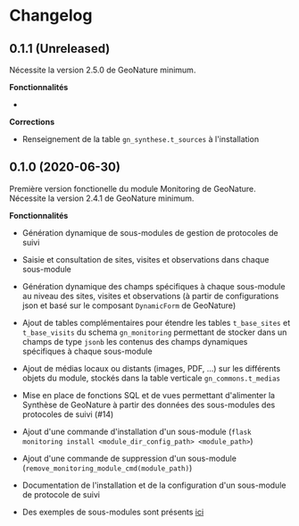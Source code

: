 # Changelog

0.1.1 (Unreleased)
------------------

Nécessite la version 2.5.0 de GeoNature minimum.

**Fonctionnalités**

* 

**Corrections**

* Renseignement de la table `gn_synthese.t_sources` à l'installation

0.1.0 (2020-06-30)
------------------

Première version fonctionelle du module Monitoring de GeoNature. Nécessite la version 2.4.1 de GeoNature minimum.

**Fonctionnalités**

* Génération dynamique de sous-modules de gestion de protocoles de suivi
* Saisie et consultation de sites, visites et observations dans chaque sous-module
* Génération dynamique des champs spécifiques à chaque sous-module au niveau des sites, visites et observations (à partir de configurations json et basé sur le composant ``DynamicForm`` de GeoNature)
* Ajout de tables complémentaires pour étendre les tables ``t_base_sites`` et ``t_base_visits`` du schema ``gn_monitoring`` permettant de stocker dans un champs de type ``jsonb`` les contenus des champs dynamiques spécifiques à chaque sous-module
* Ajout de médias locaux ou distants (images, PDF, ...) sur les différents objets du module, stockés dans la table verticale ``gn_commons.t_medias``
* Mise en place de fonctions SQL et de vues permettant d'alimenter la Synthèse de GeoNature à partir des données des sous-modules des protocoles de suivi (#14)
* Ajout d'une commande d'installation d'un sous-module (``flask monitoring install <module_dir_config_path> <module_path>``)
* Ajout d'une commande de suppression d'un sous-module (``remove_monitoring_module_cmd(module_path)``)
* Documentation de l'installation et de la configuration d'un sous-module de protocole de suivi

* Des exemples de sous-modules sont présents [ici](https://github.com/PnCevennes/protocoles_suivi/)

